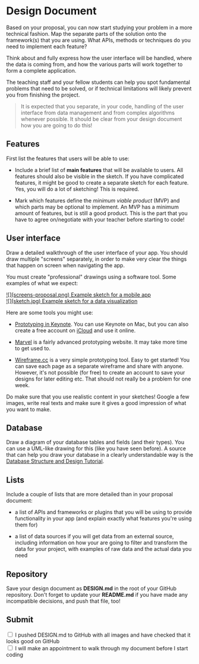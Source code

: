 # Design Document

Based on your proposal, you can now start studying your problem in a more
technical fashion. Map the separate parts of the solution onto the framework(s)
that you are using. What APIs, methods or techniques do you need to implement
each feature?

Think about and fully express how the user interface will be
handled, where the data is coming from, and how the various parts will work
together to form a complete application.

The teaching staff and your fellow students can help you spot fundamental
problems that need to be solved, or if technical limitations will likely
prevent you from finishing the project.

> It is expected that you separate, in your code, handling of the user interface from data management and from complex algorithms whenever possible. It should be clear from your design document how you are going to do this!


## Features

First list the features that users will be able to use:

- Include a brief list of **main features** that will be available to users. All features should also be visible in the sketch. If you have complicated features, it might be good to create a separate sketch for each feature. Yes, you will do a lot of sketching! This is required.

- Mark which features define the *minimum viable product* (MVP) and which parts may be optional to implement. An MVP has a minimum amount of features, but is still a good product. This is the part that you have to agree on/negotiate with your teacher before starting to code!


## User interface

Draw a detailed walkthrough of the user interface of your app. You should draw multiple "screens" separately, in order to make very clear the things that happen on screen when navigating the app.

You must create "professional" drawings using a software tool. Some examples of what we expect:

<div class="row">
<div class="col-xs-6 col-md-3">
<a href="/course/milestones/20%20design/screens-proposal.png" class="thumbnail">
![](screens-proposal.png)
Example sketch for a mobile app
</a>
</div>
<div class="col-xs-6 col-md-3">
<a href="/course/milestones/20%20design/sketch.jpg" class="thumbnail">
![](sketch.jpg)
Example sketch for a data visualization
</a>
</div>
</div>

Here are some tools you might use:

- [Prototyping in Keynote](https://designcode.io/sketch-keynote). You can use Keynote on Mac, but you can also create a free account on [iCloud](https://www.icloud.com) and use it online.

- [Marvel](https://marvelapp.com) is a fairly advanced prototyping website. It may take more time to get used to.

- [Wireframe.cc](https://wireframe.cc) is a very simple prototyping tool. Easy to get started! You can save each page as a separate wireframe and share with anyone. However, it's not possible (for free) to create an account to save your designs for later editing etc. That should not really be a problem for one week.

Do make sure that you use realistic content in your sketches! Google a few images, write real texts and make sure it gives a good impression of what you want to make.


## Database

Draw a diagram of your database tables and fields (and their types). You can use a UML-like drawing for this (like you have seen before). A source that can help you draw your database in a clearly understandable way is the [Database Structure and Design Tutorial](https://www.lucidchart.com/pages/database-diagram/database-design).


## Lists

Include a couple of lists that are more detailed than in your proposal document:

- a list of APIs and frameworks or plugins that you will be using to provide
  functionality in your app (and explain exactly what features you're using them for)

- a list of data sources if you will get data from an external source, including information on how your are going to filter and transform the data for your project, with examples of raw data and the actual data you need


## Repository

Save your design document as **DESIGN.md** in the root of your GitHub
repository. Don't forget to update your **README.md** if you have made any
incompatible decisions, and push that file, too!


## Submit

<div class="form-check">
  <input required name="form[designdoc]" class="form-check-input" type="checkbox" value="yes" id="check1">
  <label class="form-check-label" for="check1">
    I pushed DESIGN.md to GitHub with all images and have checked that it looks good on GitHub
  </label>
</div>

<div class="form-check">
  <input required name="form[appointment]" class="form-check-input" type="checkbox" value="yes" id="check2">
  <label class="form-check-label" for="check2">
    I will make an appointment to walk through my document before I start coding
  </label>
</div>

